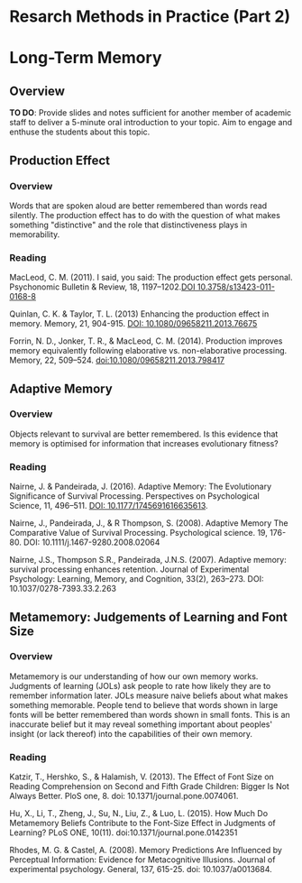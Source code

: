 # Resarch Methods in Practice (Part 2)

# Long-Term Memory

## Overview

**TO DO**: Provide slides and notes sufficient for another member of academic staff to deliver a 5-minute oral introduction to your topic. Aim to engage and enthuse the students about this topic. 

## Production Effect

### Overview

Words that are spoken aloud are better remembered than words read silently. The production effect has to do with the question of what makes something "distinctive" and the role that distinctiveness plays in memorability.

### Reading

MacLeod, C. M. (2011). I said, you said: The production effect gets personal. Psychonomic Bulletin & Review, 18, 1197–1202.[DOI 10.3758/s13423-011-0168-8](https://uwaterloo.ca/memory-attention-cognition-lab/sites/ca.memory-attention-cognition-lab/files/uploads/files/pbr2011.pdf)

Quinlan, C. K. & Taylor, T. L. (2013) Enhancing the production effect in memory. Memory, 21, 904-915. [DOI: 10.1080/09658211.2013.76675](https://www.researchgate.net/publication/235404770_Enhancing_the_production_effect_in_memory)

Forrin, N. D., Jonker, T. R., & MacLeod, C. M. (2014). Production improves memory equivalently following elaborative vs. non-elaborative processing. Memory, 22, 509–524. [doi:10.1080/09658211.2013.798417](https://uwaterloo.ca/memory-attention-cognition-lab/sites/ca.memory-attention-cognition-lab/files/uploads/files/forrin2014.pdf)

## Adaptive Memory

### Overview

Objects relevant to survival are better remembered. Is this evidence that memory is optimised for information that increases evolutionary fitness?


### Reading

Nairne, J. & Pandeirada, J. (2016). Adaptive Memory: The Evolutionary Significance of Survival Processing. Perspectives on Psychological Science, 11, 496–511. [DOI: 10.1177/1745691616635613](http://evo.psych.purdue.edu/downloads/2016_Nairne_Pandeirada.pdf).

Nairne, J., Pandeirada, J., & R Thompson, S. (2008). Adaptive Memory The Comparative Value of Survival Processing. Psychological science. 19, 176-80. DOI: 10.1111/j.1467-9280.2008.02064

Nairne, J.S., Thompson S.R., Pandeirada, J.N.S. (2007). Adaptive memory: survival processing enhances retention. Journal of Experimental Psychology: Learning, Memory, and Cognition, 33(2), 263–273. DOI: 10.1037/0278-7393.33.2.263


## Metamemory: Judgements of Learning and Font Size

### Overview

Metamemory is our understanding of how our own memory works. Judgments of learning (JOLs) ask people to rate how likely they are to remember information later. JOLs measure naive beliefs about what makes something memorable. People tend to believe that words shown in large fonts will be better remembered than words shown in small fonts. This is an inaccurate belief but it may reveal something important about peoples' insight (or lack thereof) into the capabilities of their own memory.     

### Reading

Katzir, T., Hershko, S., & Halamish, V. (2013). The Effect of Font Size on Reading Comprehension on Second and Fifth Grade Children: Bigger Is Not Always Better. PloS one, 8. doi: 10.1371/journal.pone.0074061. 

Hu, X., Li, T., Zheng, J., Su, N., Liu, Z., & Luo, L. (2015). How Much Do Metamemory Beliefs Contribute to the Font-Size Effect in Judgments of Learning? PLoS ONE, 10(11). doi:10.1371/journal.pone.0142351

Rhodes, M. G. & Castel, A. (2008). Memory Predictions Are Influenced by Perceptual Information: Evidence for Metacognitive Illusions. Journal of experimental psychology. General, 137, 615-25. doi: 10.1037/a0013684.

